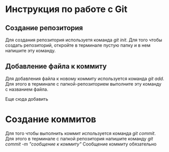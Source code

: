 # Инструкция по работе с Git

## Создание репозитория
Для создания репозитория используетя команда *git init*. Для того чтобы создать репозиторий, откройте в терминале пустую папку и в нем напишите эту команду.


## Добавление файла к коммиту
Для добавления файла к новому коммиту используется команда *git add*. Для этого в терминале с папкой-репозиторием выполните эту команду с названием файла.

Еще сюда добавить









# Создание коммитов
Для того чтобы выполнить коммит используется команда *git commit*. Для этого в терминале с папкой репозитория напишите команду *git commit -m "сообщение к коммиту"*
Сообщение коммиту обязательно

